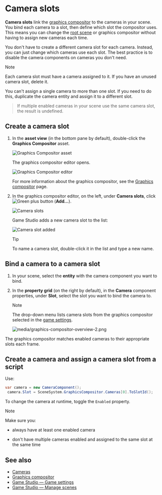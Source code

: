 # Camera slots

**Camera slots** link the [graphics compositor](../graphics-compositor/index.md) to the cameras in your scene. You bind each camera to a slot, then define which slot the compositor uses. This means you can change the [root scene](../../game-studio/manage-scenes.md) or graphics compositor without having to assign new cameras each time.

You don't have to create a different camera slot for each camera. Instead, you can just change which cameras use each slot. The best practice is to disable the camera components on cameras you don't need.

> [!Note]
> Each camera slot must have a camera assigned to it. If you have an unused camera slot, delete it.
>
> You can't assign a single camera to more than one slot. If you need to do this, duplicate the camera entity and assign it to a different slot.

> If multiple enabled cameras in your scene use the same camera slot, the result is undefined.

## Create a camera slot

1. In the **asset view** (in the bottom pane by default), double-click the **Graphics Compositor** asset.

    ![Graphics Compositor asset](../graphics-compositor/media/graphics-compositor-asset.png)

    The graphics compositor editor opens.

    ![Graphics Compositor editor](../graphics-compositor/media/graphics-compositor-editor.png)

    For more information about the graphics compositor, see the [Graphics compositor](../graphics-compositor/index.md) page.

2. In the graphics compositor editor, on the left, under **Camera slots**, click ![Green plus button](~/manual/game-studio/media/green-plus-icon.png) (**Add...**).

    ![Camera slots](../graphics-compositor/media/graphics-compositor-camera-slots.png)

    Game Studio adds a new camera slot to the list:

    ![Camera slot added](../graphics-compositor/media/camera-slot-added.png)

    > [!Tip]
    > To name a camera slot, double-click it in the list and type a new name.

## Bind a camera to a camera slot

1. In your scene, select the **entity** with the camera component you want to bind.

2. In the **property grid** (on the right by default), in the **Camera** component properties, under **Slot**, select the slot you want to bind the camera to.

    > [!Note]
    > The drop-down menu lists camera slots from the graphics compositor selected in the [game settings](../../game-studio/game-settings.md).

    ![media/graphics-compositor-overview-2.png](../graphics-compositor/media/graphics-compositor-overview-2.png)

The graphics compositor matches enabled cameras to their appropriate slots each frame.

## Create a camera and assign a camera slot from a script

Use:

```cs
var camera = new CameraComponent();
 camera.Slot = SceneSystem.GraphicsCompositor.Cameras[0].ToSlotId();
```

To change the camera at runtime, toggle the ``Enabled`` property.

> [!Note]
> Make sure you:
>
> * always have at least one enabled camera
>
> * don't have multiple cameras enabled and assigned to the same slot at the same time

## See also

* [Cameras](index.md)
* [Graphics compositor](../graphics-compositor/index.md)
* [Game Studio — Game settings](../../game-studio/game-settings.md)
* [Game Studio — Manage scenes](../../game-studio/manage-scenes.md)